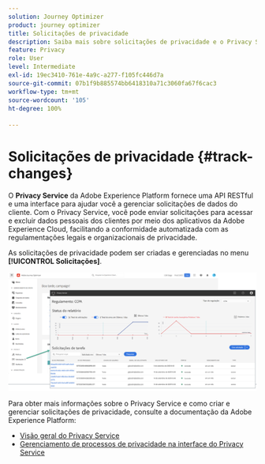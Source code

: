 ```yaml
---
solution: Journey Optimizer
product: journey optimizer
title: Solicitações de privacidade
description: Saiba mais sobre solicitações de privacidade e o Privacy Service.
feature: Privacy
role: User
level: Intermediate
exl-id: 19ec3410-761e-4a9c-a277-f105fc446d7a
source-git-commit: 07b1f9b885574bb6418310a71c3060fa67f6cac3
workflow-type: tm+mt
source-wordcount: '105'
ht-degree: 100%

---
```


# Solicitações de privacidade {#track-changes}

O **Privacy Service** da Adobe Experience Platform fornece uma API RESTful e uma interface para ajudar você a gerenciar solicitações de dados do cliente. Com o Privacy Service, você pode enviar solicitações para acessar e excluir dados pessoais dos clientes por meio dos aplicativos da Adobe Experience Cloud, facilitando a conformidade automatizada com as regulamentações legais e organizacionais de privacidade.

As solicitações de privacidade podem ser criadas e gerenciadas no menu **[!UICONTROL Solicitações]**.

![](assets/requests.png)

Para obter mais informações sobre o Privacy Service e como criar e gerenciar solicitações de privacidade, consulte a documentação da Adobe Experience Platform:

* [Visão geral do Privacy Service](https://experienceleague.adobe.com/docs/experience-platform/privacy/home.html?lang=pt-BR)
* [Gerenciamento de processos de privacidade na interface do Privacy Service](https://experienceleague.adobe.com/docs/experience-platform/privacy/ui/user-guide.html?lang=pt-BR)
